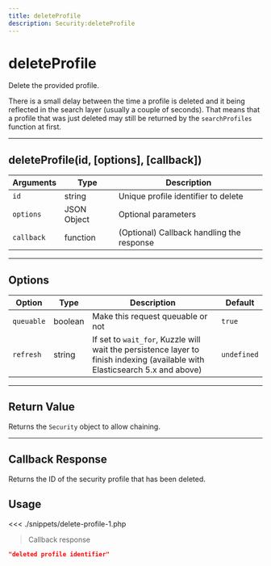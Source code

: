 ```yaml
---
title: deleteProfile
description: Security:deleteProfile
---
```


# deleteProfile

Delete the provided profile.

<div class="alert alert-info">
There is a small delay between the time a profile is deleted and it being reflected in the search layer (usually a couple of seconds).
That means that a profile that was just deleted may still be returned by the <code>searchProfiles</code> function at first.
</div>

---

## deleteProfile(id, [options], [callback])

| Arguments  | Type        | Description                               |
| ---------- | ----------- | ----------------------------------------- |
| `id`       | string      | Unique profile identifier to delete       |
| `options`  | JSON Object | Optional parameters                       |
| `callback` | function    | (Optional) Callback handling the response |

---

## Options

| Option     | Type    | Description                                                                                                                  | Default     |
| ---------- | ------- | ---------------------------------------------------------------------------------------------------------------------------- | ----------- |
| `queuable` | boolean | Make this request queuable or not                                                                                            | `true`      |
| `refresh`  | string  | If set to `wait_for`, Kuzzle will wait the persistence layer to finish indexing (available with Elasticsearch 5.x and above) | `undefined` |

---

## Return Value

Returns the `Security` object to allow chaining.

---

## Callback Response

Returns the ID of the security profile that has been deleted.

## Usage

<<< ./snippets/delete-profile-1.php

> Callback response

```json
"deleted profile identifier"
```
